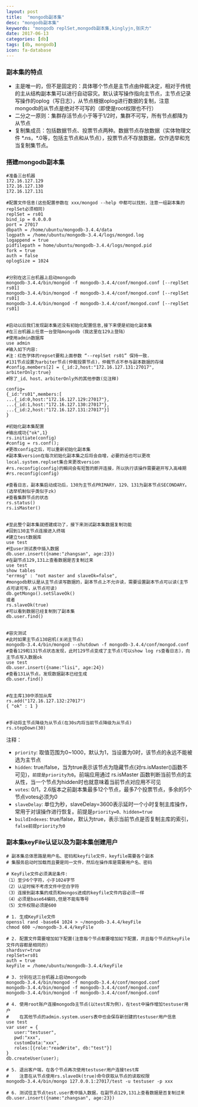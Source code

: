 ```yaml
---
layout: post
title:  "mongodb副本集"
desc: "mongodb副本集"
keywords: "mongodb replSet,mongodb副本集,kinglyjn,张庆力"
date: 2017-06-13
categories: [db]
tags: [db, mongodb]
icon: fa-database
---
```




### 副本集的特点

* 主是唯一的，但不是固定的：具体哪个节点是主节点由仲裁决定，相对于传统的主从结构副本集可以进行自动容灾。默认读写操作指向主节点，主节点记录写操作的oplog（写日志），从节点根据oplog进行数据的复制，注意mongodb的从节点是绝对不可写的（即使是root权限也不行）
* 二分之一原则：集群存活节点小于等于1/2时，集群不可写，所有节点都降为从节点
* 复制集成员：包括数据节点、投票节点两种。数据节点存放数据（实体物理文件 \*.ns，\*.0等，包括主节点和从节点），投票节点不存放数据，仅作选举和充当复制集节点。



### 搭建mongodb副本集

```shell
#准备三台机器
172.16.127.129
172.16.127.130
172.16.127.131

#配置文件信息(这些配置参数在 xxx/mongod --help 中都可以找到，注意一组副本集的replSet必须相同)
replSet = rs01
bind_ip = 0.0.0.0
port = 27017
dbpath = /home/ubuntu/mongodb-3.4.4/data
logpath = /home/ubuntu/mongodb-3.4.4/logs/mongod.log
logappend = true
pidfilepath = home/ubuntu/mongodb-3.4.4/logs/mongod.pid
fork = true
auth = false
oplogSize = 1024


#分别在这三台机器上启动mongodb
mongodb-3.4.4/bin/mongod -f mongodb-3.4.4/conf/mongod.conf [--replSet rs01]
mongodb-3.4.4/bin/mongod -f mongodb-3.4.4/conf/mongod.conf [--replSet rs01]
mongodb-3.4.4/bin/mongod -f mongodb-3.4.4/conf/mongod.conf [--replSet rs01]


#启动以后我们发现副本集还没有初始化配置信息,接下来便是初始化副本集
#在三台机器上任意一台登陆mongodb（我这里在129上登陆）
#使用admin数据库
use admin
#输入如下内容:
#注：红色字体的repset要和上面参数 “--replSet rs01” 保持一致.
#131节点设置为arbiter节点(仲裁投票节点)，仲裁节点不参与副本数据的存储
#config.members[2] = {_id:2,host:"172.16.127.131:27017", arbiterOnly:true}
#除了_id、host、arbiterOnly外的其他参数(见注释)

config=
{_id:"rs01",members:[
...{_id:0,host:"172.16.127.129:27017"},
...{_id:1,host:"172.16.127.130:27017"},
...{_id:2,host:"172.16.127.131:27017"}]
}

#初始化副本集配置
#输出成功{"ok",1}
rs.initiate(config)
#config = rs.conf();
#更改config之后，可以重新初始化副本集
#副本集version在每次初始化副本集之后将会自增，必要的话也可以更改local.system.replset集合来更改version
#rs.reconfig(config)的瞬间会有短暂的断开连接，所以执行该操作需要避开写入高峰期
#rs.reconfig(config)

#查看日志，副本集启动成功后，130为主节点PRIMARY，129、131为副本节点SECONDARY。(选举机制似乎类似于zk)
#查看集群节点的状态
rs.status()
rs.isMaster()


#至此整个副本集就搭建成功了，接下来测试副本集数据复制功能
#回到130主节点连接进入终端
#建立test数据库
use test
#往user测试表中插入数据
db.user.insert({name:"zhangsan", age:23})
#在副节点129,131上查看数据是否复制过来
use test
show tables
"errmsg" : "not master and slaveOk=false",
#mongodb默认是从主节点读写数据的，副本节点上不允许读，需要设置副本节点可以读(主节点可读可写，从节点可读)
db.getMongo().setSlaveOk()
或者
rs.slaveOk(true)
#可以看到数据已经复制到了副本集
db.user.find()


#容灾测试
#此时如果主节点130宕机(关闭主节点)
mongodb-3.4.4/bin/mongod --shutdown -f mongodb-3.4.4/conf/mongod.conf
#查看129和131节点状态发现，此时129节点变成了主节点(可以show log rs查看日志)，向主节点写入数据ok
use test
db.user.insert({name:"lisi", age:24})
#查看131从节点，发现数据副本已经生成
db.user.find()


#在主库130中添加从库
rs.add("172.16.127.132:27017")
{ "ok" : 1 }


#手动将主节点降级为从节点(在30s内将当前节点降级为从节点)
rs.stepDown(30)
```

注释：

* `priority`: 取值范围为0~1000，默认为1，当设置为0时，该节点的永远不能被选为主节点
* `hidden`: true/false，当为true表示该节点为隐藏节点(对rs.isMaster()函数不可见)，`前提是priority为0`。前端应用通过 rs.isMaster 函数判断当前节点的主从性，当一个节点为hidden时也就意味着当前节点对应用不可见
* `votes`: 0/1，2.6版本之前副本集最多12个节点，最多7个投票节点，多余的5个节点votes必须为0
* `slaveDelay`: 单位为秒，slaveDelay=3600表示延时一个小时复制主库操作，常用于对误操作进行恢复。前提是`priority=0、hidden=true`
* `buildIndexes`: true/false，默认为true，表示当前节点是否复制主库的索引，`false前提priority为0`



### 副本集keyFile认证以及为副本集创建用户

 ```shell
# 副本集总体思路是用户名、密码和keyfile文件，keyfile需要各个副本
# 集服务启动时加载而且要是同一文件，然后在操作库是需要用户名、密码

# KeyFile文件必须满足条件:
（1）至少6个字符，小于1024字节
（2）认证时候不考虑文件中空白字符
（3）连接到副本集的成员和mongos进成的keyfile文件内容必须一样
（4）必须是base64编码,但是不能有等号
（5）文件权限必须是600

# 1. 生成KeyFile文件
openssl rand -base64 1024 > ~/mongodb-3.4.4/keyFile
chmod 600 ~/mongodb-3.4.4/keyFile

# 2. 配置文件需要增加如下配置(注意每个节点都要增加如下配置，并且每个节点的keyFile文件内容都是相同的)
shardsvr=true
replSet=rs01
auth = true
keyFile = /home/ubuntu/mongodb-3.4.4/keyFile

# 3. 分别在这三台机器上启动mongodb
mongodb-3.4.4/bin/mongod -f mongodb-3.4.4/conf/mongod.conf
mongodb-3.4.4/bin/mongod -f mongodb-3.4.4/conf/mongod.conf
mongodb-3.4.4/bin/mongod -f mongodb-3.4.4/conf/mongod.conf

# 4. 使用root账户连接mongodb主节点(以test库为例)，在test中操作增加testuser用户
#    在其他节点的admin.system.users表中也会保存新创建的testuser用户信息
use test
var user = {
	user:"testuser", 
 	pwd:"xxx",
 	customData:"xxx",
 	roles:[{role:"readWrite", db:"test"}]
}
db.createUser(user);

# 5. 退出客户端，在各个节点再次使用testuser用户连接test库
#    注意在从节点使用rs.slaveOk(true)命令获取从节点的读取权限
mongodb-3.4.4/bin/mongo 127.0.0.1:27017/test -u testuser -p xxx

# 6. 测试往主节点test.user表中插入数据，在副节点129,131上查看数据是否复制过来
db.user.insert({name:"zhangsan", age:23})
 ```

